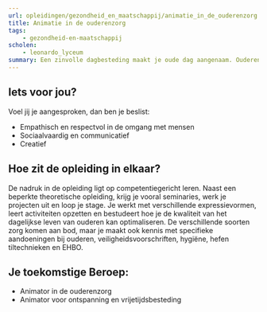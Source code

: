 ```yaml
---
url: opleidingen/gezondheid_en_maatschappij/animatie_in_de_ouderenzorg.html
title: Animatie in de ouderenzorg
tags:
    - gezondheid-en-maatschappij
scholen:
    - leonardo_lyceum
summary: Een zinvolle dagbesteding maakt je oude dag aangenaam. Ouderenanimatie is dan ook een belangrijke pijler van de integrale zorg. Als animator in de ouderenzorg kan je bijdragen tot een aangename woon-en leefsfeer waarin ouderen zich gewaardeerd voelen. Je organiseert en coördineert individuele en groepsgerichte activiteiten en werkt samen met het hele zorgteam.
---
```


## Iets voor jou?

Voel jij je aangesproken, dan ben je beslist:

* Empathisch en respectvol in de omgang met mensen
* Sociaalvaardig en communicatief
* Creatief

## Hoe zit de opleiding in elkaar?

De nadruk in de opleiding ligt op competentiegericht leren. Naast een beperkte theoretische opleiding, krijg je vooral seminaries, werk je projecten uit en loop je stage. Je werkt met verschillende expressievormen, leert activiteiten opzetten en bestudeert hoe je de kwaliteit van het dagelijkse leven van ouderen kan optimaliseren. De verschillende soorten zorg komen aan bod, maar je maakt ook kennis met specifieke aandoeningen bij ouderen, veiligheidsvoorschriften, hygiëne, hefen tiltechnieken en EHBO.

## Je toekomstige Beroep:

* Animator in de ouderenzorg
* Animator voor ontspanning en vrijetijdsbesteding